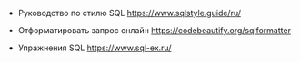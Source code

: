 * Руководство по стилю SQL https://www.sqlstyle.guide/ru/
* Отформатировать запрос онлайн https://codebeautify.org/sqlformatter

* Упражнения SQL https://www.sql-ex.ru/
